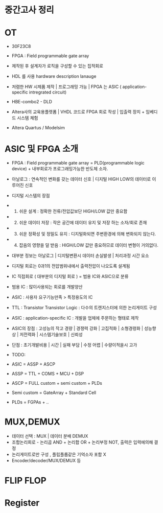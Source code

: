 

# 중간고사 정리


# OT

- 30F23C8
- FPGA : Field programmable gate array
- 제작된 후 설계자가 로직을 구성할 수 있는 집적회로
- HDL 를 사용 hardware description lanauge
- 저렴한 HW 시제품 제작 | 프로그래밍 가능 | FPGA 는 ASIC ( application-specific intregrated circuit)

- HBE-combo2 - DLD
- Altera사의 교육용플렛폼 | VHDL 코드로 FPGA 회로 작성 | 입출력 장치 + 임베디드 시스템 체험
- Altera Quartus / Modelsim



# ASIC 및 FPGA 소개
- FPGA : Field programmable gate array = PLD(programmable logic device) + 내부회로가 프로그래밍가능한 반도체 소자.

- 아날로그 : 연속적인 변화를 갖는 데이터 신호 | 디지털 HIGH LOW의 데이터로 이루어진 신호
- 디지털 시스템의 장점
- 1. 쉬운 설계                  : 정확한 전류/전압값보단 HIGH/LOW 값만 중요함
- 2. 쉬운 데이터 저장           : 작은 공간에 데이터 유지 및 저장 하는 소자/회로 존재
- 3. 쉬운 정확성 및 정밀도 유지 : 디지털화되면 주변환경에 의해 변화되지 않는다.
- 4. 잡음의 영향을 덜 받음      : HIGH/LOW 값만 중요하므로 데이터 변형이 거의없다.

- 대부분 정보는 아날로그 | 디지털변환시 데이터 손실발생 | 처리과정 시간 요소


- 디지털 회로는 0과1의 전압범위내에서 출력전압이 나오도록 설계됨
- IC 직접회로 ( 대부분의 디지털 회로 ) = 범용 IC와 ASIC으로 분류
- 범용 IC : 많이사용되는 회로를 개발양산
- ASIC : 사용자 요구기능만족 >  특정용도의 IC


- TTL : Transistor Transistor Logic : 다수의 트렌지스터에 의한 논리게이트 구성
- ASIC : application-specific IC    : 개발을 업체에 주문하는 형태로 제작
- ASIC의 장점 : 고성능의 작고 경량 | 경쟁력 강화 | 고집적화 | 소형경령화 | 성능향상 | 저전력화 | 시스템기술보호 | 신뢰성
- 단점 : 초기개발비용 | 시간 | 실패 부담 | 수정 어렵 | 수량이적을시 고가


- TODO:
- ASIC = ASSP + ASCP
- ASSP = TTL + COMS + MCU + DSP
- ASCP = FULL custom + semi custom + PLDs
- Semi custom = GateArray + Standard Cell
- PLDs = FGPAs + ..


# MUX,DEMUX

- 데이터 선택 : MUX | 데이터 분배 DEMUX
- 조합논리회로 - 논리곱 AND + 논리합 OR + 논리부정 NOT, 출력은 입력에의해 결정
- 논리게이트로만 구성 , 플립플롭같은 기억소자 포함 X
- Encoder/decoder/MUX/DEMUX 등

# FLIP FLOP


# Register